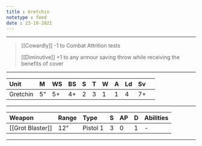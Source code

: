 ```yaml
---
title : Gretchin
notetype : feed
date : 23-10-2021
---
```


---

> [[Cowardly]] -1 to Combat Attrition tests
>
> [[Diminutive]] +1 to any armour saving throw while receiving the benefits of cover

---

| Unit     | M   | WS  | BS  | S   | T   | W   | A   | Ld  | Sv  |     |
|:-------- |:--- |:--- |:--- |:--- |:--- |:--- |:--- |:--- |:--- | --- |
| Gretchin | 5"  | 5+  | 4+  | 2   | 3   | 1   | 1   | 4   | 7+  |     | 

---

| Weapon       | Range | Type     | S   | AP  | D   | Abilities |
|:------------ |:----- |:-------- |:--- |:--- |:--- |:--------- |
| [[Grot Blaster]] | 12"   | Pistol 1 | 3   | 0   | 1   | -         |

---